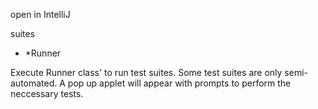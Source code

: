open in IntelliJ

suites
- *Runner

Execute Runner class' to run test suites.
Some test suites are only semi-automated.
A pop up applet will appear with prompts to perform the neccessary tests.

